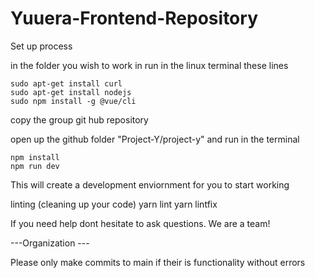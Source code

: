 # Yuuera-Frontend-Repository

Set up process

in the folder you wish to work in run in the linux terminal these lines
```
sudo apt-get install curl
sudo apt-get install nodejs
sudo npm install -g @vue/cli
```
copy the group git hub repository

open up the github folder "Project-Y/project-y" and run in the terminal
```
npm install
npm run dev
```

This will create a development enviornment for you to start working 

linting (cleaning up your code)
yarn lint
yarn lintfix

If you need help dont hesitate to ask questions. We are a team!




---Organization ---

Please only make commits to main if their is functionality without errors

